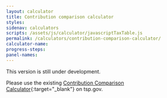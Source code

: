 ```yaml
---
layout: calculator
title: Contribution comparison calculator
styles:
sidenav: calculators
scripts: /assets/js/calculator/javascriptTaxTable.js
permalink: /calculators/contribution-comparison-calculator/
calculator-name:
progress-steps:
panel-names:
---
```


This version is still under development.

Please use the existing [Contribution Comparison Calculator](https://www.tsp.gov/PlanningTools/Calculators/contributionComparison.html){:target="\_blank"} on tsp.gov.
